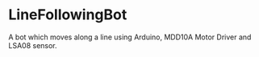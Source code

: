 # LineFollowingBot
A bot which moves along a line using Arduino, MDD10A Motor Driver and LSA08 sensor.

